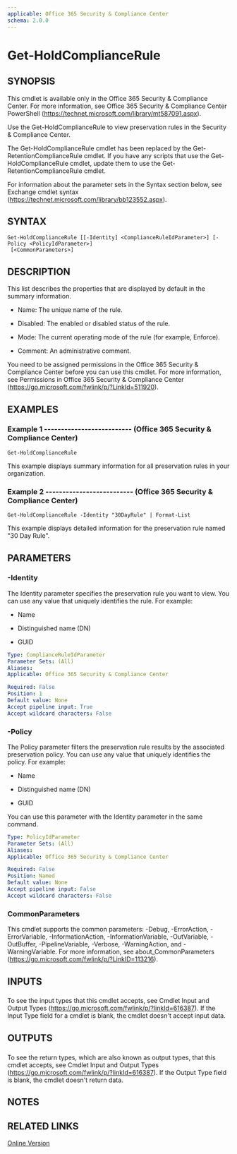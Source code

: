 ```yaml
---
applicable: Office 365 Security & Compliance Center
schema: 2.0.0
---
```


# Get-HoldComplianceRule

## SYNOPSIS
This cmdlet is available only in the Office 365 Security & Compliance Center. For more information, see Office 365 Security & Compliance Center PowerShell (https://technet.microsoft.com/library/mt587091.aspx).

Use the Get-HoldComplianceRule to view preservation rules in the Security & Compliance Center.

The Get-HoldComplianceRule cmdlet has been replaced by the Get-RetentionComplianceRule cmdlet. If you have any scripts that use the Get-HoldComplianceRule cmdlet, update them to use the Get-RetentionComplianceRule cmdlet.

For information about the parameter sets in the Syntax section below, see Exchange cmdlet syntax (https://technet.microsoft.com/library/bb123552.aspx).

## SYNTAX

```
Get-HoldComplianceRule [[-Identity] <ComplianceRuleIdParameter>] [-Policy <PolicyIdParameter>]
 [<CommonParameters>]
```

## DESCRIPTION
This list describes the properties that are displayed by default in the summary information.

- Name: The unique name of the rule.

- Disabled: The enabled or disabled status of the rule.

- Mode: The current operating mode of the rule (for example, Enforce).

- Comment: An administrative comment.

You need to be assigned permissions in the Office 365 Security & Compliance Center before you can use this cmdlet. For more information, see Permissions in Office 365 Security & Compliance Center (https://go.microsoft.com/fwlink/p/?LinkId=511920).

## EXAMPLES

### Example 1 -------------------------- (Office 365 Security & Compliance Center)
```
Get-HoldComplianceRule
```

This example displays summary information for all preservation rules in your organization.

### Example 2 -------------------------- (Office 365 Security & Compliance Center)
```
Get-HoldComplianceRule -Identity "30DayRule" | Format-List
```

This example displays detailed information for the preservation rule named "30 Day Rule".

## PARAMETERS

### -Identity
The Identity parameter specifies the preservation rule you want to view. You can use any value that uniquely identifies the rule. For example:

- Name

- Distinguished name (DN)

- GUID

```yaml
Type: ComplianceRuleIdParameter
Parameter Sets: (All)
Aliases:
Applicable: Office 365 Security & Compliance Center

Required: False
Position: 1
Default value: None
Accept pipeline input: True
Accept wildcard characters: False
```

### -Policy
The Policy parameter filters the preservation rule results by the associated preservation policy. You can use any value that uniquely identifies the policy. For example:

- Name

- Distinguished name (DN)

- GUID

You can use this parameter with the Identity parameter in the same command.

```yaml
Type: PolicyIdParameter
Parameter Sets: (All)
Aliases:
Applicable: Office 365 Security & Compliance Center

Required: False
Position: Named
Default value: None
Accept pipeline input: False
Accept wildcard characters: False
```

### CommonParameters
This cmdlet supports the common parameters: -Debug, -ErrorAction, -ErrorVariable, -InformationAction, -InformationVariable, -OutVariable, -OutBuffer, -PipelineVariable, -Verbose, -WarningAction, and -WarningVariable. For more information, see about_CommonParameters (https://go.microsoft.com/fwlink/p/?LinkID=113216).

## INPUTS

###  
To see the input types that this cmdlet accepts, see Cmdlet Input and Output Types (https://go.microsoft.com/fwlink/p/?linkId=616387). If the Input Type field for a cmdlet is blank, the cmdlet doesn't accept input data.

## OUTPUTS

###  
To see the return types, which are also known as output types, that this cmdlet accepts, see Cmdlet Input and Output Types (https://go.microsoft.com/fwlink/p/?linkId=616387). If the Output Type field is blank, the cmdlet doesn't return data.

## NOTES

## RELATED LINKS

[Online Version](https://technet.microsoft.com/library/bbdee91a-a0e7-40fc-9439-7beae5218e5a.aspx)

